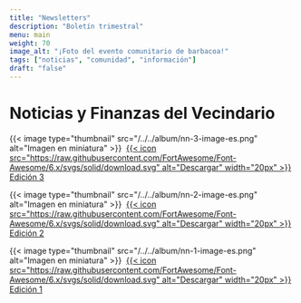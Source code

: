 ```yaml
---
title: "Newsletters"
description: "Boletín trimestral"
menu: main
weight: 70
image_alt: "¡Foto del evento comunitario de barbacoa!"
tags: ["noticias", "comunidad", "información"]
draft: "false"
---
```


# Noticias y Finanzas del Vecindario


{{< image type="thumbnail" src="/../../album/nn-3-image-es.png"  alt="Imagen en miniatura" >}}&nbsp;
[{{< icon src="https://raw.githubusercontent.com/FortAwesome/Font-Awesome/6.x/svgs/solid/download.svg" alt="Descargar" width="20px" >}} Edición 3](/album/NN-3.pdf)

{{< image type="thumbnail" src="/../../album/nn-2-image-es.png"  alt="Imagen en miniatura" >}}&nbsp;
[{{< icon src="https://raw.githubusercontent.com/FortAwesome/Font-Awesome/6.x/svgs/solid/download.svg" alt="Descargar" width="20px" >}} Edición 2](/album/NN-2.pdf)

{{< image type="thumbnail" src="/../../album/nn-1-image-es.png"  alt="Imagen en miniatura" >}}&nbsp;
[{{< icon src="https://raw.githubusercontent.com/FortAwesome/Font-Awesome/6.x/svgs/solid/download.svg" alt="Descargar" width="20px" >}} Edición 1](/album/NN-1.pdf)

